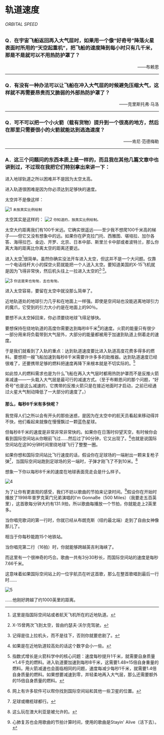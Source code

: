 # 轨道速度
###### ORBITAL SPEED
### Q．在宇宙飞船返回再入大气层时，如果用一个像“好奇号”降落火星表面时所用的“天空起重机”，把飞船的速度降到每小时只有几千米，那是不是就可以不用热防护罩了？
<p align="right">——布赖恩</p>

***
### Q．有没有一种办法可以让飞船在冲入大气层的时候避免压缩大气，这样就不再需要昂贵而又脆弱的外部热防护罩了？
<p align="right">——克里斯托弗·马洛</p>

***
### Q．可不可以把一个小火箭（载有货物）提升到一个很高的地方，然后在那里只需要很小的火箭就能达到逃逸速度？
<p align="right">——肯尼·范德梅勒</p>

***
### A．这三个问题问的东西本质上是一样的，而且我在其他几篇文章中也讲到过，不过现在我把它们特别拿出来讲一下：
进入地球轨道之所以困难并不是因为太空太高。

进入轨道很困难是因为你必须达到足够快的速度。

太空并不是像这样：

![1](./imgs/OS2-1.png)
`未按真实比例绘制`

太空其实是这样的：
![2](./imgs/OS2-2.png)
`你知道的，按真实比例绘制。`

太空大约距离我们有100千米远。它确实很遥远——至少我不想爬100千米高的梯子——但它又没有想象中的远。如果你在萨克拉门托、西雅图、堪培拉、加尔各答、海得拉巴、金边、开罗、北京、日本中部、斯里兰卡中部或者波特兰，那么你离大海的距离比你离太空的距离还要远。

进入太空[^1]很简单。虽然你确实没法开车进入太空，但这并不是一个大问题。仅靠一个电话线杆大小的探空火箭就能把一个人送入太空。要知道美国的X-15飞机就是因为飞得非常快，然后机头往上一拉进入太空的[^2]'[^3]。

![3](./imgs/OS2-3.png)
`你这是来也匆匆，去也匆匆。`

进入太空容易，要留在太空中就没那么简单了。

近地轨道处的地球引力几乎和在地面上一样强。即使是空间站也没能逃离地球引力的魔爪，它受到的引力大小约是在地面上的90％。

要想不从太空掉回来，你必须要绕地球飞得足够快。

要想保持在绕地轨道的高度你需要达到每秒8千米[^4]的速度。火箭的能量只有很少一部分用来将负载带到大气层外，大部分的能量都被用于加速到轨道上侧着走的速度。

于是我们就看到了入轨的重点：达到轨道速度要比进入轨道高度花费多得多的燃料。要想把一艘飞船加速到每秒8千米需要许许多多的助推器。达到轨道速度已经很难了，还要携带足够的燃料把速度再降下来根本就是不切实际的。[^5]

如此惊人的燃料需求也是为什么飞船在再入大气层时都用热防护罩而不是反推火箭来减速——一头栽入大气层是最可行的减速方式。（至于布赖恩问的那个问题，“好奇号”也是这么减速的，它携带的反推火箭只是在接近地面时才启动，之前已经通过火星大气制动降低了一大部分的速度了。）

#### 那么，每秒8千米有多快呢？
我觉得人们之所以会有开头的那些迷惑，是因为在太空中的航天员看起来移动得并不快，他们看起来就像在慢慢飘过一颗蓝色星球。

但每秒8千米的速度是非常非常非常快的。如果你在日落时仰望天空，有时候你会看到国际空间站从你眼前飞过……然后过了90分钟，它又出现了。[^6]也就是说国际空间站在这90分钟时间里绕地球飞行了整整一圈。

如果你想和国际空间站比飞行速度的话，假设你在足球场的一端射出一颗来复枪子弹[^7]，当国际空间站跑到足球场的另一端时，子弹才刚飞了不到10米。[^8]

想象一下你以每秒8千米的速度在地球表面竞走会是什么样子。

![4](./imgs/OS2-4.png)

为了让你有更直观的感受，我们不妨以歌曲的节拍来记录时间。[^9]假设你在开始时播放了1998年普罗克莱门兄弟演唱的I'm GonnaBe（500 Miles）（我要走五百英里），这首歌每分钟大约有131.9拍，所以歌曲每播放一个节拍，你就能走上2英里多。

当你唱完歌词的第一行时，你就已经从布朗克斯（纽约最北端）走到了自由女神像那儿了。

相当于你每秒能跑15个地铁站。

当你唱完第二行（16拍）时，你就能够跨越英吉利海峡了。

而这里有一个很神奇的巧合。歌曲一共有3分30秒长，而国际空间站的速度是每秒7.66千米。

这意味着如果国际空间站上的一位宇航员在听这首歌，那么在整首歌唱到最后一行时……

![5](./imgs/OS2-5.png)

……他刚好跨越了约1000英里的距离。

[^1]:这里是指国际空间站或者航天飞机所在的近地轨道。
[^2]:X-15曾两次飞到太空，皆由约瑟夫·沃尔克驾驶。
[^3]:记得是往上拉机头，而不是往下，否则你就要悲剧了。
[^4]:如果是在近地轨道较高处的话这个数字会小一些。
[^5]:指数式增长是火箭科学中的核心问题：速度每秒提升1千米，就需要自身质量×1.4千克的燃料。进入轨道要加速到每秒8千米，这需要1.48≈15倍自身重量的燃料。用火箭减速也会面临相同的问题，速度每减少每秒1千米，就需要1.4倍自身质量的燃料。如果想要减速到零，并轻柔地再入大气层，那么还需要额外的15倍自身质量的燃料。
[^6]:网上有许多软件可以帮你找到国际空间站和其他一些卫星的位置。
[^7]:足球或橄榄球都行。
[^8]:这么玩在澳大利亚是被允许的。
[^9]:心肺复苏也会用歌曲的节拍计算时间，使用的歌曲是Stayin' Alive（活下去）。
